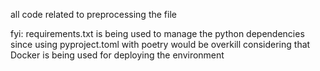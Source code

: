 all code related to preprocessing the file 

fyi: requirements.txt is being used to manage the python dependencies since using pyproject.toml with poetry would be overkill considering that Docker is being used for deploying the environment